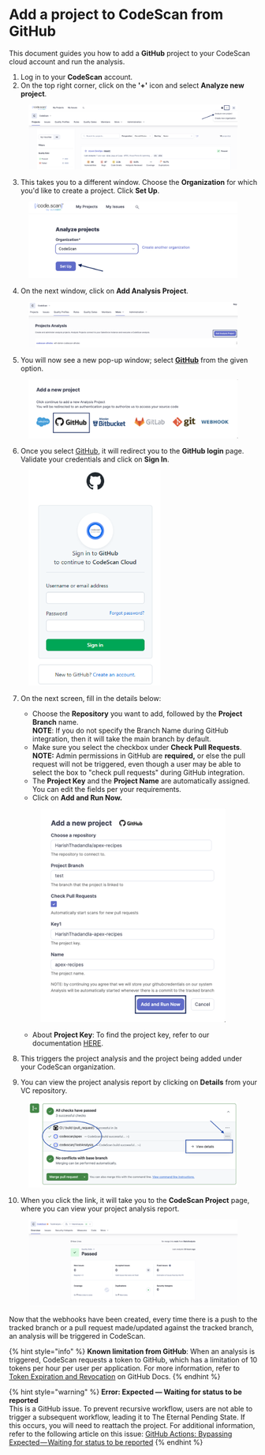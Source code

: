 # Add a project to CodeScan from GitHub

This document guides you how to add a **GitHub** project to your CodeScan cloud account and run the analysis.

1. Log in to your **CodeScan** account.
2. On the top right corner, click on the **'+'** icon and select **Analyze new project**.

<figure><img src="../../../../.gitbook/assets/AnalyzeProzect 5.9 (1).png" alt=""><figcaption></figcaption></figure>

3. This takes you to a different window. Choose the **Organization** for which you'd like to create a project. Click **Set Up**.

<figure><img src="../../../../.gitbook/assets/ProjectSetup 7.7 (4).png" alt="" width="563"><figcaption></figcaption></figure>

4. On the next window, click on **Add Analysis Project**.

<figure><img src="../../../../.gitbook/assets/Analysis Project 6.1 (1).png" alt=""><figcaption></figcaption></figure>

5. You will now see a new pop-up window; select [**GitHub**](https://knowledgebase.autorabit.com/codescan/docs/integrating-codescan-with-github-actions) from the given option.

<figure><img src="../../../../.gitbook/assets/GitProject.png" alt=""><figcaption></figcaption></figure>

6. Once you select [GitHub](https://knowledgebase.autorabit.com/codescan/docs/github-actions), it will redirect you to the **GitHub login** page. Validate your credentials and click on **Sign In**.

<figure><img src="../../../../.gitbook/assets/image (17) (1) (1) (1) (1) (1) (1) (1) (1) (1) (1) (1) (1) (1) (1) (1) (1) (1) (1).png" alt="" width="267"><figcaption></figcaption></figure>

7.  On the next screen, fill in the details below:

    * Choose the **Repository** you want to add, followed by the **Project Branch** name.\
      **NOTE**: If you do not specify the Branch Name during GitHub integration, then it will take the main branch by default.
    * Make sure you select the checkbox under **Check Pull Requests**. \
      **NOTE:** Admin permissions in GitHub are **required,** or else the pull request will not be triggered, even though a user may be able to select the box to "check pull requests" during GitHub integration.
    * The **Project Key** and the **Project Name** are automatically assigned. You can edit the fields per your requirements.
    * Click on **Add and Run Now.**

    <figure><img src="../../../../.gitbook/assets/GitHubRun 6.0 (1).png" alt="" width="375"><figcaption></figcaption></figure>

    * About **Project Key**: To find the project key, refer to our documentation [HERE](https://knowledgebase.autorabit.com/codescan/docs/finding-your-project-key).
8. This triggers the project analysis and the project being added under your CodeScan organization.
9. &#x20;You can view the project analysis report by clicking on **Details** from your VC repository.

<figure><img src="../../../../.gitbook/assets/PR Check 6.1.png" alt="" width="563"><figcaption></figcaption></figure>

10. When you click the link, it will take you to the **CodeScan Project** page, where you can view your project analysis report.

<figure><img src="../../../../.gitbook/assets/Git Analysis 7.4.png" alt=""><figcaption></figcaption></figure>

Now that the webhooks have been created, every time there is a push to the tracked branch or a pull request made/updated against the tracked branch, an analysis will be triggered in CodeScan.

{% hint style="info" %}
**Known limitation from GitHub**: When an analysis is triggered, CodeScan requests a token to GitHub, which has a limitation of 10 tokens per hour per user per application. For more information, refer to [Token Expiration and Revocation](https://docs.github.com/en/authentication/keeping-your-account-and-data-secure/token-expiration-and-revocation#token-revoked-due-to-excess-of-tokens-for-an-oauth-app-with-the-same-scope) on GitHub Docs.
{% endhint %}

{% hint style="warning" %}
**Error: Expected — Waiting for status to be reported**\
This is a GitHub issue. To prevent recursive workflow, users are not able to trigger a subsequent workflow, leading it to The Eternal Pending State. If this occurs, you will need to reattach the project. For additional information, refer to the following article on this issue: [GitHub Actions: Bypassing Expected — Waiting for status to be reported](https://manumagalhaes.medium.com/github-actions-bypassing-expected-waiting-for-status-to-be-reported-4712032ef129)
{% endhint %}



